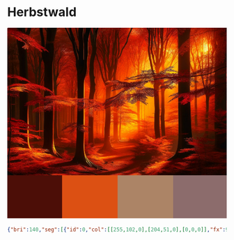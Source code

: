 # Herbstwald

![Herbstwald](bilder/Herbstwald.png)

```json
{"bri":140,"seg":[{"id":0,"col":[[255,102,0],[204,51,0],[0,0,0]],"fx":99,"sx":80,"ix":220,"pal":5}]}